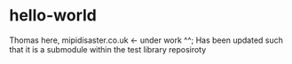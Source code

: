 # hello-world

Thomas here, mipidisaster.co.uk <- under work ^^;
Has been updated such that it is a submodule within the test library reposiroty